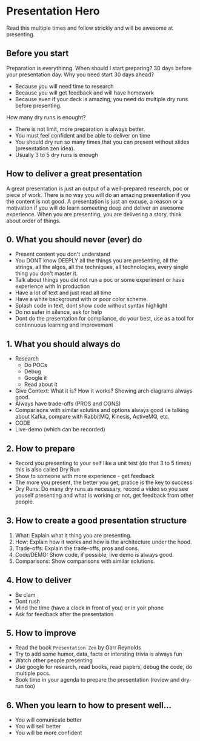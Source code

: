# Presentation Hero

Read this multiple times and follow strickly and will be awesome at presenting.

## Before you start

Preparation is everythinng. When should I start preparing? 30 days before your presentation day. Why you need start 30 days ahead?

- Because you will need time to research
- Because you will get feedback and will have homework
- Because even if your deck is amazing, you need do multiple dry runs before presenting.

How many dry runs is enought?

- There is not limit, more preparation is always better.
- You must feel confident and be able to deliver on time
- You should dry run so many times that you can present without slides (presentation zen idea).
- Usually 3 to 5 dry runs is enough

## How to deliver a great presentation

A great presentation is just an output of a well-prepared research, poc or piece of work.
There is no way you will do an amazing presentation if you the content is not good.
A presentation is just an excuse, a reason or a motivation if you will do learn someeting deep and deliver an awesome experience.
When you are presenting, you are delivering a story, think about order of things.

## 0. What you should never (ever) do

- Present content you don't understand
- You DONT know DEEPLY all the things you are presenting, all the strings, all the algos, all the techniques, all technologies, every single thing you don't master it.
- Talk about things you did not run a poc or some experiment or have experience with in production
- Have a lot of text and just read all time
- Have a white background with or poor color scheme.
- Splash code in text, dont show code without syntax highlight
- Do no sufer in silence, ask for help
- Dont do the presentation for compliance, do your best, use as a tool for continnuous learning and improvement

## 1. What you should always do

- Research
  - Do POCs
  - Debug
  - Google it
  - Read about it
- Give Context: What it is? How it works? Showing arch diagrams always good.
- Always have trade-offs (PROS and CONS)
- Comparisons with similar solutins and options always good i.e talking about Kafka, compare with RabbitMQ, Kinesis, ActiveMQ, etc.
- CODE
- Live-demo (which can be recorded)

## 2. How to prepare

- Record you presenting to your self like a unit test (do that 3 to 5 times) this is also called Dry Run
- Show to someone with more experience - get feedback
- The more you present, the better you get, pratice is the key to success
- Dry Runs: Do many dry runs as necessary, record a video so you see youself presenting and what is working or not, get feedback from other people.

## 3. How to create a good presentation structure

1. What: Explain what it thing you are presenting.
2. How: Explain how it works and how is the architecture under the hood.
3. Trade-offs: Explain the trade-offs, pros and cons.
4. Code/DEMO: Show code, if possible, live demo is always good.
5. Comparisons: Show comparisons with similar solutions.

## 4. How to deliver

- Be clam
- Dont rush
- Mind the time (have a clock in front of you) or in yoir phone
- Ask for feedback after the presentation

## 5. How to improve

- Read the book `Presentation Zen` by Garr Reynolds
- Try to add some humor, data, facts or intersting trivia is always fun
- Watch other people presenting
- Use google for research, read books, read papers, debug the code, do multiple pocs.
- Book time in your agenda to prepare the presentation (review and dry-run too)

## 6. When you learn to how to present well...

- You will comunicate better
- You will sell better
- You will be more confident
